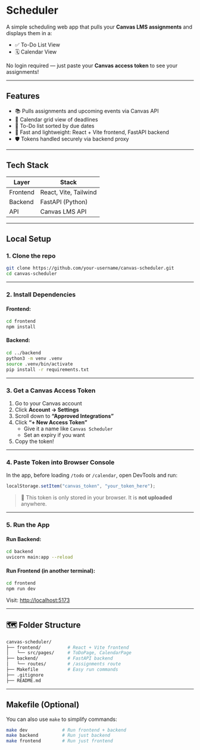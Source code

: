 # Scheduler

A simple scheduling web app that pulls your **Canvas LMS assignments** and displays them in a:

- ✅ To-Do List View
- 🗓️ Calendar View

No login required — just paste your **Canvas access token** to see your assignments!

---

## Features

- 📚 Pulls assignments and upcoming events via Canvas API
- 📆 Calendar grid view of deadlines
- 🧾 To-Do list sorted by due dates
- 💨 Fast and lightweight: React + Vite frontend, FastAPI backend
- 🛡️ Tokens handled securely via backend proxy

---

## Tech Stack

| Layer     | Stack                 |
|-----------|-----------------------|
| Frontend  | React, Vite, Tailwind |
| Backend   | FastAPI (Python)      |
| API       | Canvas LMS API        |

---

## Local Setup

### 1. Clone the repo

```bash
git clone https://github.com/your-username/canvas-scheduler.git
cd canvas-scheduler
```

---

### 2. Install Dependencies

#### Frontend:

```bash
cd frontend
npm install
```

#### Backend:

```bash
cd ../backend
python3 -m venv .venv
source .venv/bin/activate
pip install -r requirements.txt
```

---

### 3. Get a Canvas Access Token

1. Go to your Canvas account
2. Click **Account → Settings**
3. Scroll down to **“Approved Integrations”**
4. Click **“+ New Access Token”**
   - Give it a name like `Canvas Scheduler`
   - Set an expiry if you want
5. Copy the token!

---

### 4. Paste Token into Browser Console

In the app, before loading `/todo` or `/calendar`, open DevTools and run:

```js
localStorage.setItem("canvas_token", "your_token_here");
```

> 🔐 This token is only stored in your browser. It is **not uploaded** anywhere.

---

### 5. Run the App

#### Run Backend:

```bash
cd backend
uvicorn main:app --reload
```

#### Run Frontend (in another terminal):

```bash
cd frontend
npm run dev
```

Visit: [http://localhost:5173](http://localhost:5173)

---

## 🗺️ Folder Structure

```bash
canvas-scheduler/
├── frontend/          # React + Vite frontend
│   └── src/pages/     # ToDoPage, CalendarPage
├── backend/           # FastAPI backend
│   └── routes/        # /assignments route
├── Makefile           # Easy run commands
├── .gitignore
├── README.md
```

---

## Makefile (Optional)

You can also use `make` to simplify commands:

```bash
make dev             # Run frontend + backend
make backend         # Run just backend
make frontend        # Run just frontend
```



